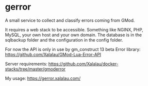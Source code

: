 # gerror

A small service to collect and classify errors coming from GMod.

It requires a web stack to be accessible. Something like NGINX, PHP, MySQL, your own host and your own domain. The database is in the sqlbackup folder and the configuration in the config folder.

For now the API is only in use by gm_construct 13 beta Error library: https://github.com/Xalalau/GMod-Lua-Error-API

Server requirements: https://github.com/Xalalau/docker-stacks/tree/master/gmoderror

My usage: https://gerror.xalalau.com/
